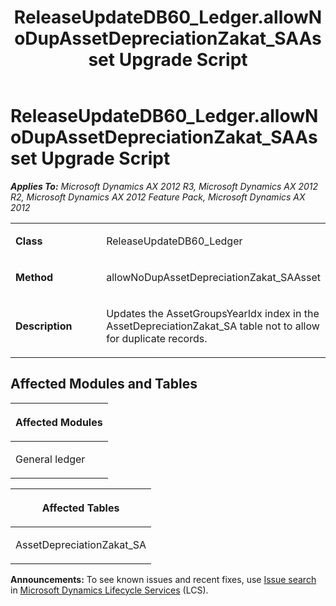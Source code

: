 ﻿---
title: ReleaseUpdateDB60_Ledger.allowNoDupAssetDepreciationZakat_SAAsset Upgrade Script
TOCTitle: ReleaseUpdateDB60_Ledger.allowNoDupAssetDepreciationZakat_SAAsset Upgrade Script
ms:assetid: 35f72315-cb42-a43d-77fe-59261d8c4546
ms:mtpsurl: https://msdn.microsoft.com/en-us/library/JJ685158(v=AX.60)
ms:contentKeyID: 49707611
ms.date: 05/18/2015
mtps_version: v=AX.60
---

# ReleaseUpdateDB60\_Ledger.allowNoDupAssetDepreciationZakat\_SAAsset Upgrade Script 


_**Applies To:** Microsoft Dynamics AX 2012 R3, Microsoft Dynamics AX 2012 R2, Microsoft Dynamics AX 2012 Feature Pack, Microsoft Dynamics AX 2012_

<table>
<colgroup>
<col style="width: 50%" />
<col style="width: 50%" />
</colgroup>
<tbody>
<tr class="odd">
<td><p><strong>Class</strong></p></td>
<td><p>ReleaseUpdateDB60_Ledger</p></td>
</tr>
<tr class="even">
<td><p><strong>Method</strong></p></td>
<td><p>allowNoDupAssetDepreciationZakat_SAAsset</p></td>
</tr>
<tr class="odd">
<td><p><strong>Description</strong></p></td>
<td><p>Updates the AssetGroupsYearIdx index in the AssetDepreciationZakat_SA table not to allow for duplicate records.</p></td>
</tr>
</tbody>
</table>


## Affected Modules and Tables

<table>
<colgroup>
<col style="width: 100%" />
</colgroup>
<thead>
<tr class="header">
<th><p>Affected Modules</p></th>
</tr>
</thead>
<tbody>
<tr class="odd">
<td><p>General ledger</p></td>
</tr>
</tbody>
</table>


<table>
<colgroup>
<col style="width: 100%" />
</colgroup>
<thead>
<tr class="header">
<th><p>Affected Tables</p></th>
</tr>
</thead>
<tbody>
<tr class="odd">
<td><p>AssetDepreciationZakat_SA</p></td>
</tr>
</tbody>
</table>

  
**Announcements:** To see known issues and recent fixes, use [Issue search](http://go.microsoft.com/fwlink/?linkid=389258) in [Microsoft Dynamics Lifecycle Services](http://go.microsoft.com/fwlink/?linkid=306505) (LCS).

